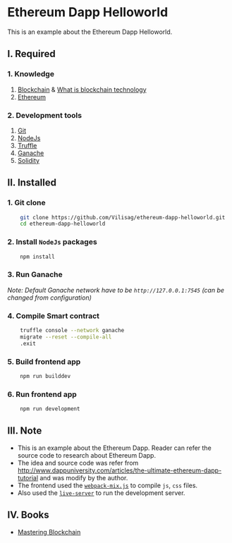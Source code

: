 # Ethereum Dapp Helloworld

This is an example about the Ethereum Dapp Helloworld.

## I. Required

### 1. Knowledge

1. [Blockchain](https://en.wikipedia.org/wiki/Blockchain) & [What is blockchain technology](https://blockgeeks.com/guides/what-is-blockchain-technology/)
2. [Ethereum](https://www.ethereum.org/)

### 2. Development tools

1. [Git](https://git-scm.com/)
2. [NodeJs](https://nodejs.org/en/)
3. [Truffle](https://truffleframework.com/truffle)
4. [Ganache](https://truffleframework.com/ganache)
5. [Solidity](https://solidity.readthedocs.io/en/v0.4.25/#)

## II. Installed

### 1. Git clone

~~~bash
    git clone https://github.com/Vilisag/ethereum-dapp-helloworld.git
    cd ethereum-dapp-helloworld
~~~

### 2. Install `NodeJs` packages

~~~bash
    npm install
~~~

### 3. Run Ganache

*Note: Default Ganache  network have to be `http://127.0.0.1:7545` (can be changed from configuration)*

### 4. Compile Smart contract

~~~bash
    truffle console --network ganache
    migrate --reset --compile-all
    .exit
~~~

### 5. Build frontend app

~~~bash
    npm run builddev
~~~

### 6. Run frontend app

~~~bash
    npm run development
~~~

## III. Note

- This is an example about the Ethereum Dapp. Reader can refer the source code to research about Ethereum Dapp.
- The idea and source code was refer from http://www.dappuniversity.com/articles/the-ultimate-ethereum-dapp-tutorial and was modify by the author.
- The frontend used the [`webpack-mix.js`](https://github.com/devanandb/webpack-mix/tree/master/docs) to compile `js`, `css` files.
- Also used the [`live-server`](https://www.npmjs.com/package/live-server) to run the development server.
  
## IV. Books

- [Mastering Blockchain](http://ibs.edu.sg/repos/MASTERING%20BLOCKCHAIN%201ST%20EDITION.pdf)